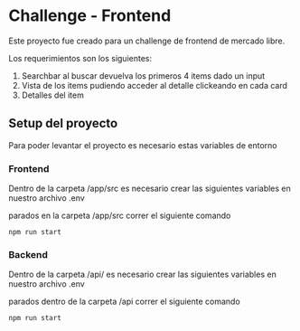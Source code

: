 
# Challenge - Frontend

Este proyecto fue creado para un challenge de frontend de mercado libre.  

Los requerimientos son los siguientes:

1. Searchbar al buscar devuelva los primeros 4 items dado un input
2. Vista de los items pudiendo acceder al detalle clickeando en cada card
3. Detalles del item



## Setup del proyecto

Para poder levantar el proyecto es necesario estas variables de entorno

### Frontend
Dentro de la carpeta /app/src es necesario crear las siguientes variables en nuestro archivo .env

parados en la carpeta /app/src correr el siguiente comando

`npm run start`

### Backend
Dentro de la carpeta /api/ es necesario crear las siguientes variables en nuestro archivo .env

parados dentro de la carpeta /api correr el siguiente comando

`npm run start`